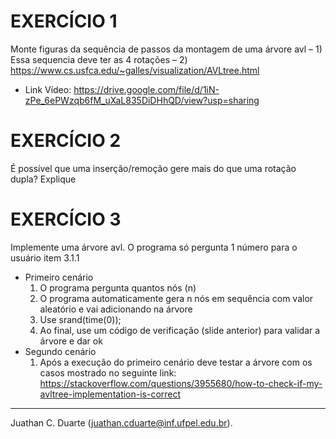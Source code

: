 # EXERCÍCIO 1
Monte figuras da sequência de passos da montagem de uma árvore avl
– 1) Essa sequencia deve ter as 4 rotações
– 2) https://www.cs.usfca.edu/~galles/visualization/AVLtree.html

- Link Vídeo: https://drive.google.com/file/d/1iN-zPe_6ePWzqb6fM_uXaL835DiDHhQD/view?usp=sharing

# EXERCÍCIO 2
É possível que uma inserção/remoção gere mais do que uma rotação dupla? Explique

# EXERCÍCIO 3
Implemente uma árvore avl. O programa só pergunta 1 número para o usuário item 3.1.1
  - Primeiro cenário
    1. O programa pergunta quantos nós (n)
    2. O programa automaticamente gera n nós em sequência com valor aleatório e vai
    adicionando na árvore
      1. Use srand(time(0));
    3. Ao final, use um código de verificação (slide anterior) para validar a árvore e dar ok
  - Segundo cenário
      1. Após a execução do primeiro cenário deve testar a árvore com os casos mostrado no seguinte link: https://stackoverflow.com/questions/3955680/how-to-check-if-my-avltree-implementation-is-correct

___________________________________

Juathan C. Duarte (juathan.cduarte@inf.ufpel.edu.br).